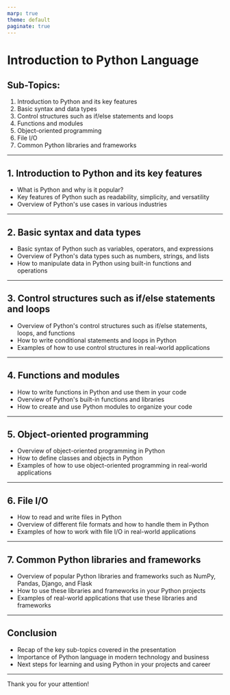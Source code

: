 ```yaml
---
marp: true
theme: default
paginate: true
---
```


# Introduction to Python Language

## Sub-Topics:

1. Introduction to Python and its key features
2. Basic syntax and data types
3. Control structures such as if/else statements and loops
4. Functions and modules
5. Object-oriented programming
6. File I/O
7. Common Python libraries and frameworks

---

## 1. Introduction to Python and its key features

- What is Python and why is it popular?
- Key features of Python such as readability, simplicity, and versatility
- Overview of Python's use cases in various industries

---

## 2. Basic syntax and data types

- Basic syntax of Python such as variables, operators, and expressions
- Overview of Python's data types such as numbers, strings, and lists
- How to manipulate data in Python using built-in functions and operations

---

## 3. Control structures such as if/else statements and loops

- Overview of Python's control structures such as if/else statements, loops, and functions
- How to write conditional statements and loops in Python
- Examples of how to use control structures in real-world applications

---

## 4. Functions and modules

- How to write functions in Python and use them in your code
- Overview of Python's built-in functions and libraries
- How to create and use Python modules to organize your code

---

## 5. Object-oriented programming

- Overview of object-oriented programming in Python
- How to define classes and objects in Python
- Examples of how to use object-oriented programming in real-world applications

---

## 6. File I/O

- How to read and write files in Python
- Overview of different file formats and how to handle them in Python
- Examples of how to work with file I/O in real-world applications

---

## 7. Common Python libraries and frameworks

- Overview of popular Python libraries and frameworks such as NumPy, Pandas, Django, and Flask
- How to use these libraries and frameworks in your Python projects
- Examples of real-world applications that use these libraries and frameworks

---

## Conclusion

- Recap of the key sub-topics covered in the presentation
- Importance of Python language in modern technology and business
- Next steps for learning and using Python in your projects and career

---

Thank you for your attention!

